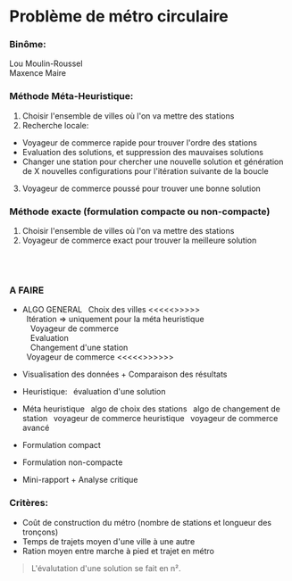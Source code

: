 
# Problème de métro circulaire

### Binôme:
Lou Moulin-Roussel<br />
Maxence Maire<br />

### Méthode Méta-Heuristique:
1. Choisir l'ensemble de villes où l'on va mettre des stations
2. Recherche locale:
- Voyageur de commerce rapide pour trouver l'ordre des stations
- Evaluation des solutions, et suppression des mauvaises solutions
- Changer une station pour chercher une nouvelle solution et génération de X nouvelles configurations pour l'itération suivante de la boucle
3. Voyageur de commerce poussé pour trouver une bonne solution

### Méthode exacte (formulation compacte ou non-compacte)
1. Choisir l'ensemble de villes où l'on va mettre des stations
2. Voyageur de commerce exact pour trouver la meilleure solution

<br />
<br />

### A FAIRE
- ALGO GENERAL
&ensp;Choix des villes          <<<<<>>>>><br />
&ensp;Itération  => uniquement pour la méta heuristique<br />
&ensp;&ensp;Voyageur de commerce<br />
&ensp;&ensp;Evaluation<br />
&ensp;&ensp;Changement d'une station<br />
&ensp;Voyageur de commerce      <<<<<>>>>>><br />

- Visualisation des données + Comparaison des résultats

- Heuristique:
&ensp;évaluation d'une solution

- Méta heuristique
&ensp;algo de choix des stations
&ensp;algo de changement de station
&ensp;voyageur de commerce heuristique
&ensp;voyageur de commerce avancé
- Formulation compact
- Formulation non-compacte
- Mini-rapport + Analyse critique


### Critères:
- Coût de construction du métro (nombre de stations et longueur des tronçons)
- Temps de trajets moyen d'une ville à une autre
- Ration moyen entre marche à pied et trajet en métro
> L'évalutation d'une solution se fait en n².
